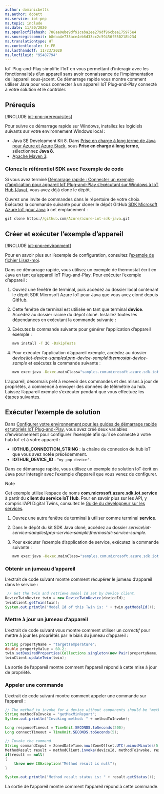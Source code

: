 ```yaml
---
author: dominicbetts
ms.author: dobett
ms.service: iot-pnp
ms.topic: include
ms.date: 11/20/2020
ms.openlocfilehash: 788aa0ebe9df91caba2ee279df96cbea175975e4
ms.sourcegitcommit: b8eba4e733ace4eb6d33cc2c59456f550218b234
ms.translationtype: HT
ms.contentlocale: fr-FR
ms.lasthandoff: 11/23/2020
ms.locfileid: "95487794"
---
```

IoT Plug-and-Play simplifie l’IoT en vous permettant d’interagir avec les fonctionnalités d’un appareil sans avoir connaissance de l’implémentation de l’appareil sous-jacent. Ce démarrage rapide vous montre comment utiliser Java pour vous connecter à un appareil IoT Plug-and-Play connecté à votre solution et le contrôler.

## <a name="prerequisites"></a>Prérequis

[!INCLUDE [iot-pnp-prerequisites](iot-pnp-prerequisites.md)]

Pour suivre ce démarrage rapide sur Windows, installez les logiciels suivants sur votre environnement Windows local :

* Java SE Development Kit 8. Dans [Prise en charge à long terme de Java pour Azure et Azure Stack](/java/azure/jdk/?preserve-view=true&view=azure-java-stable), sous **Prise en charge à long terme**, sélectionnez **Java 8**.
* [Apache Maven 3](https://maven.apache.org/download.cgi).

### <a name="clone-the-sdk-repository-with-the-sample-code"></a>Clonez le référentiel SDK avec l’exemple de code

Si vous avez terminé [Démarrage rapide : Connecter un exemple d’application pour appareil IoT Plug-and-Play s’exécutant sur Windows à IoT Hub (Java)](../articles/iot-pnp/quickstart-connect-device.md), vous avez déjà cloné le dépôt.

Ouvrez une invite de commandes dans le répertoire de votre choix. Exécutez la commande suivante pour cloner le dépôt GitHub [SDK Microsoft Azure IoT pour Java](https://github.com/Azure/azure-iot-sdk-java) à cet emplacement :

```cmd
git clone https://github.com/Azure/azure-iot-sdk-java.git
```

## <a name="build-and-run-the-sample-device"></a>Créer et exécuter l’exemple d’appareil

[!INCLUDE [iot-pnp-environment](iot-pnp-environment.md)]

Pour en savoir plus sur l’exemple de configuration, consultez l’[exemple de fichier Lisez-moi](https://github.com/Azure/azure-iot-sdk-java/blob/master/device/iot-device-samples/readme.md).

Dans ce démarrage rapide, vous utilisez un exemple de thermostat écrit en Java en tant qu’appareil IoT Plug-and-Play. Pour exécuter l’exemple d’appareil :

1. Ouvrez une fenêtre de terminal, puis accédez au dossier local contenant le dépôt SDK Microsoft Azure IoT pour Java que vous avez cloné depuis GitHub.

1. Cette fenêtre de terminal est utilisée en tant que terminal **device**. Accédez au dossier racine du dépôt cloné. Installez toutes les dépendances en exécutant la commande suivante :

1. Exécutez la commande suivante pour générer l’application d’appareil exemple :

    ```cmd
    mvn install -T 2C -DskipTests
    ```

1. Pour exécuter l’application d’appareil exemple, accédez au dossier *device\iot-device-samples\pnp-device-sample\thermostat-device-sample* et exécutez la commande suivante :

    ```cmd
    mvn exec:java -Dexec.mainClass="samples.com.microsoft.azure.sdk.iot.device.Thermostat"
    ```

L’appareil, désormais prêt à recevoir des commandes et des mises à jour de propriétés, a commencé à envoyer des données de télémétrie au hub. Laissez l’appareil exemple s’exécuter pendant que vous effectuez les étapes suivantes.

## <a name="run-the-sample-solution"></a>Exécuter l’exemple de solution

Dans [Configurer votre environnement pour les guides de démarrage rapide et tutoriels IoT Plug-and-Play](../articles/iot-pnp/set-up-environment.md), vous avez créé deux variables d’environnement pour configurer l’exemple afin qu’il se connecte à votre hub IoT et à votre appareil :

* **IOTHUB_CONNECTION_STRING** : la chaîne de connexion de hub IoT que vous avez notée précédemment.
* **IOTHUB_DEVICE_ID** : `"my-pnp-device"`.

Dans ce démarrage rapide, vous utilisez un exemple de solution IoT écrit en Java pour interagir avec l’exemple d’appareil que vous venez de configurer.

> [!NOTE]
> Cet exemple utilise l’espace de noms **com.microsoft.azure.sdk.iot.service** à partir du **client du service IoT Hub**. Pour en savoir plus sur les API, y compris l’API Digital Twins, consultez le [Guide du développeur sur les services](../articles/iot-pnp/concepts-developer-guide-service.md).

1. Ouvrez une autre fenêtre de terminal à utiliser comme terminal **service**.

1. Dans le dépôt du kit SDK Java cloné, accédez au dossier *service\iot-service-samples\pnp-service-sample\thermostat-service-sample*.

1. Pour exécuter l’exemple d’application de service, exécutez la commande suivante :

    ```cmd
    mvm exec:java -Dexec.mainClass="samples.com.microsoft.azure.sdk.iot.service.Thermostat"
    ```

### <a name="get-device-twin"></a>Obtenir un jumeau d’appareil

L’extrait de code suivant montre comment récupérer le jumeau d’appareil dans le service :

```java
 // Get the twin and retrieve model Id set by Device client.
DeviceTwinDevice twin = new DeviceTwinDevice(deviceId);
twinClient.getTwin(twin);
System.out.println("Model Id of this Twin is: " + twin.getModelId());
```

### <a name="update-a-device-twin"></a>Mettre à jour un jumeau d’appareil

L’extrait de code suivant vous montre comment utiliser un *correctif* pour mettre à jour les propriétés par le biais du jumeau d’appareil :

```java
String propertyName = "targetTemperature";
double propertyValue = 60.2;
twin.setDesiredProperties(Collections.singleton(new Pair(propertyName, propertyValue)));
twinClient.updateTwin(twin);
```

La sortie de l’appareil montre comment l’appareil répond à cette mise à jour de propriété.

### <a name="invoke-a-command"></a>Appeler une commande

L’extrait de code suivant montre comment appeler une commande sur l’appareil :

```java
// The method to invoke for a device without components should be "methodName" as defined in the DTDL.
String methodToInvoke = "getMaxMinReport";
System.out.println("Invoking method: " + methodToInvoke);

Long responseTimeout = TimeUnit.SECONDS.toSeconds(200);
Long connectTimeout = TimeUnit.SECONDS.toSeconds(5);

// Invoke the command.
String commandInput = ZonedDateTime.now(ZoneOffset.UTC).minusMinutes(5).format(DateTimeFormatter.ISO_DATE_TIME);
MethodResult result = methodClient.invoke(deviceId, methodToInvoke, responseTimeout, connectTimeout, commandInput);
if(result == null)
{
    throw new IOException("Method result is null");
}

System.out.println("Method result status is: " + result.getStatus());
```

La sortie de l’appareil montre comment l’appareil répond à cette commande.

